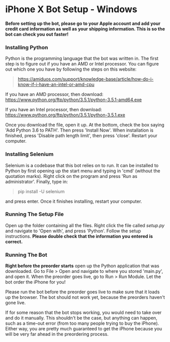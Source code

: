 # iPhone X Bot Setup - Windows
**Before setting up the bot, please go to your Apple account and add your credit card information as well as your shipping information. This is so the bot can check you out faster!**

### Installing Python
Python is the programming language that the bot was written in.
The first step is to figure out if you have an AMD or Intel processor. You can figure out which one you have by following the steps on this website: 

> https://amiduos.com/support/knowledge-base/article/how-do-i-know-if-i-have-an-intel-or-amd-cpu

If you have an AMD processor, then download: https://www.python.org/ftp/python/3.5.1/python-3.5.1-amd64.exe

If you have an Intel processor, then download: https://www.python.org/ftp/python/3.5.1/python-3.5.1.exe

Once you download the file, open it up. At the bottom, check the box saying 'Add Python 3.6 to PATH'. Then press 'Install Now'. When installation is finished, press 'Disable path length limit', then press 'close'. Restart your computer.

### Installing Selenium
Selenium is a codebase that this bot relies on to run. It can be installed to Python by first opening up the start menu and typing in 'cmd' (without the quotation marks). Right click on the program and press 'Run as administrator'. Finally, type in:
> pip install -U selenium

and press enter. Once it finishes installing, restart your computer.

### Running The Setup File
Open up the folder containing all the files. Right click the file called *setup.py* and navigate to 'Open with', and press 'Python'. Follow the setup instructions. **Please double check that the information you entered is correct.**

### Running The Bot
**Right before the preorder starts** open up the Python application that was downloaded. Go to File > Open and navigate to where you stored 'main.py', and open it. When the preorder goes live, go to Run > Run Module. Let the bot order the iPhone for you!

Please run the bot before the preorder goes live to make sure that it loads up the browser. The bot should not work yet, because the preorders haven't gone live.

If for some reason that the bot stops working, you would need to take over and do it manually. This shouldn't be the case, but anything can happen, such as a time-out error (from too many people trying to buy the iPhone). Either way, you are pretty much guaranteed to get the iPhone because you will be very far ahead in the preordering process.
